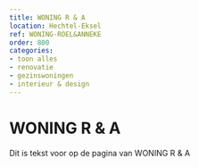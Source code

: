 ```yaml
---
title: WONING R & A
location: Hechtel-Eksel
ref: WONING-ROEL&ANNEKE
order: 800
categories:
- toon alles
- renovatie
- gezinswoningen
- interieur & design
---
```

# WONING R & A

Dit is tekst voor op de pagina van WONING R & A